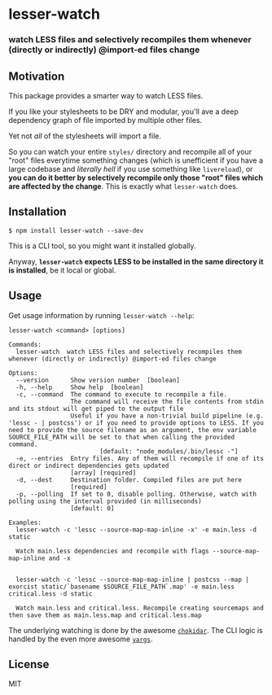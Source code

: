 # lesser-watch
### watch LESS files and selectively recompiles them whenever (directly or indirectly) @import-ed files change

## Motivation
This package provides a smarter way to watch LESS files.

If you like your stylesheets to be DRY and modular, you'll ave a deep dependency graph of file imported by multiple other files.

Yet not *all* of the stylesheets will import a file.

So you can watch your entire `styles/` directory and recompile all of your "root" files everytime something changes (which is unefficient if you have a large codebase and *literally hell* if you use something like `livereload`), or **you can do it better by selectively recompile only those "root" files which are affected by the change**. This is exactly what `lesser-watch` does.

## Installation
```
$ npm install lesser-watch --save-dev
```
This is a CLI tool, so you might want it installed globally.

Anyway, **`lesser-watch` expects LESS to be installed in the same directory it is installed**, be it local or global.

## Usage
Get usage information by running `lesser-watch --help`:
```
lesser-watch <command> [options]

Commands:
  lesser-watch  watch LESS files and selectively recompiles them whenever (directly or indirectly) @import-ed files change

Options:
  --version      Show version number  [boolean]
  -h, --help     Show help  [boolean]
  -c, --command  The command to execute to recompile a file.
                 The command will receive the file contents from stdin and its stdout will get piped to the output file
                 Useful if you have a non-trivial build pipeline (e.g. 'lessc - | postcss') or if you need to provide options to LESS. If you need to provide the source filename as an argument, the env variable SOURCE_FILE_PATH will be set to that when calling the provided command.
				         [default: "node_modules/.bin/lessc -"]
  -e, --entries  Entry files. Any of them will recompile if one of its direct or indirect dependencies gets updated
                 [array] [required]
  -d, --dest     Destination folder. Compiled files are put here
                 [required]
  -p, --polling  If set to 0, disable polling. Otherwise, watch with polling using the interval provided (in milliseconds)
                 [default: 0]

Examples:
  lesser-watch -c 'lessc --source-map-map-inline -x' -e main.less -d static

  Watch main.less dependencies and recompile with flags --source-map-map-inline and -x


  lesser-watch -c 'lessc --source-map-map-inline | postcss --map | exorcist static/`basename $SOURCE_FILE_PATH`.map' -e main.less critical.less -d static

  Watch main.less and critical.less. Recompile creating sourcemaps and then save them as main.less.map and critical.less.map

```
The underlying watching is done by the awesome [`chokidar`](https://npmjs.com/package/chokidar). The CLI logic is handled by the even more awesome [`yargs`](https://npmjs.com/package/yargs).

## License
MIT

